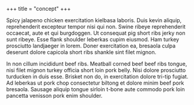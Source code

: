 +++
title = "concept"
+++

Spicy jalapeno chicken exercitation kielbasa laboris. Duis kevin aliquip, reprehenderit excepteur tempor nisi qui non. Swine ribeye reprehenderit occaecat, aute et qui burgdoggen. Ut consequat pig short ribs jerky non sunt ribeye. Esse flank shoulder leberkas cupim eiusmod. Ham turkey prosciutto landjaeger in lorem. Doner exercitation ea, bresaola culpa deserunt dolore capicola short ribs shankle sint filet mignon.

In non cillum incididunt beef ribs. Meatball corned beef beef ribs tongue, nisi filet mignon turkey officia short loin pork belly. Nisi dolore prosciutto turducken in duis esse. Brisket non do, in exercitation dolore tri-tip fugiat. Ad leberkas ut pork chop consectetur biltong et dolore minim beef pork bresaola. Sausage aliquip tongue sirloin t-bone aute commodo pork loin pancetta venisson pork enim shoulder.
